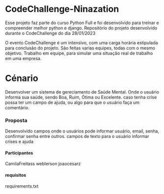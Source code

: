 # CodeChallenge-Ninazation
Esse projeto faz parte do curso Python Full e foi desenvolvido para treinar e compreender melhor python e django.
Repositório do projeto desenvolvido durante o CodeChallenge do dia 28/01/2023

O evento CodeChallenge é um intensivo, com uma carga horária estipulada para conclusão do projeto. São feitas varias equipes, todas com o mesmo objetivo. Trabalho em equipe, para simular uma situação real de trabalho em uma empresa. 

# Cénario
Desenvolver um sistema de gereciamento de Saúde Mental. Onde o usuário informa sua saúde, sendo Boa, Ruim, Ótima ou Excelente. caso tenha crise possa ter um campo de ajuda, ou algo para que o usuário faça um comentário.

<h3>Proposta</h3>

Desenvolvido campos onde o usuários pode informar usuário, email, senha, confirmar senha entre outros. campos de texto para o usuário informar crises e ajuda

<h4>Participantes</h4>

CamilaFreitass 
weblerson 
joaocesarz

<h4>requisitos</h4>
requirements.txt
